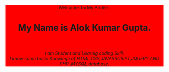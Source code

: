 <style>
 center{
  background:red;
 }
</style>

<center>Wellcome To My Profile..
<h1>My Name is Alok Kumar Gupta.</h1><br>
<h6>I am Student and Learnig coding Skill.<br>
I know some basic Knowlege of HTML,CSS,JAVASRCRIPT,JQUERY AND PHP ,MYSQL database.</h6>
</center>
